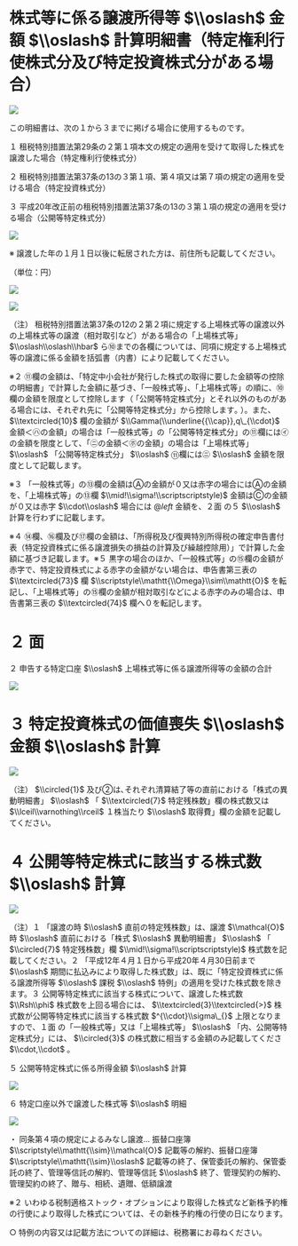 # 株式等に係る譲渡所得等 $\\oslash$ 金額 $\\oslash$ 計算明細書（特定権利行使株式分及び特定投資株式分がある場合）

![](https://www.nta.go.jp/tmp/c5983bb1-6dd1-4573-81e4-68ef8573f7e2/images/5feefe80fa33089282cf67dab6b52e2e3e1731caa43e4b1d1abec7bbefb0d3bb.jpg)

この明細書は、次の１から３までに掲げる場合に使用するものです。

１ 租税特別措置法第29条の２第１項本文の規定の適用を受けて取得した株式を譲渡した場合（特定権利行使株式分）

２ 租税特別措置法第37条の13の３第１項、第４項又は第７項の規定の適用を受ける場合（特定投資株式分）

３ 平成20年改正前の租税特別措置法第37条の13の３第１項の規定の適用を受ける場合（公開等特定株式分）

![](https://www.nta.go.jp/tmp/c5983bb1-6dd1-4573-81e4-68ef8573f7e2/images/60c763e04ff62d115f18fa5b659cb53432b6d08302869c52f4b940ecf0de06f3.jpg)

※ 譲渡した年の１月１日以後に転居された方は、前住所も記載してください。

（単位：円）

![](https://www.nta.go.jp/tmp/c5983bb1-6dd1-4573-81e4-68ef8573f7e2/images/d4dd2ef65968e6315924a18c2e7c6dce790da65e33f4f809527dc3cbb47f957a.jpg)

![](https://www.nta.go.jp/tmp/c5983bb1-6dd1-4573-81e4-68ef8573f7e2/images/909f8d29b828c2ecf1ab9bef77736a8fc6f6ece1859e4148080d8143c99fb6ee.jpg)

（注） 租税特別措置法第37条の12の２第２項に規定する上場株式等の譲渡以外の上場株式等の譲渡（相対取引など）がある場合の「上場株式等」 $\\oslash\\oslash\\hbar$ ら⑩までの各欄については、同項に規定する上場株式等の譲渡に係る金額を括弧書（内書）により記載してください。

※２ ⑪欄の金額は、「特定中小会社が発行した株式の取得に要した金額等の控除の明細書」で計算した金額に基づき、「一般株式等」、「上場株式等」の順に、⑩欄の金額を限度として控除します（ ｢公開等特定株式分」とそれ以外のものがある場合には、それぞれ先に「公開等特定株式分」から控除します｡ ）。また、 $\\textcircled{10}$ 欄の金額が $\\Gamma(\\underline{{\\cap}},q\_{\\cdot}$ 金額＜㋩の金額」の場合は「一般株式等」の「公開等特定株式分」の⑪欄には㋑の金額を限度として、「㋥の金額＜㋭の金額」の場合は「上場株式等」 $\\oslash$ 「公開等特定株式分」 $\\oslash$ ⑪欄には㋥ $\\oslash$ 金額を限度として記載します。

※３ 「一般株式等」の⑬欄の金額はⒶの金額が０又は赤字の場合にはⒶの金額を、「上場株式等」の⑬欄 $\\mid!\\sigma!\\scriptscriptstyle)$ 金額はⒸの金額が０又は赤字 $\\cdot\\oslash$ 場合には $@left$ 金額を、２面 の５ $\\oslash$ 計算を行わずに記載します。

※４ ⑭欄、⑯欄及び⑰欄の金額は、「所得税及び復興特別所得税の確定申告書付表（特定投資株式に係る譲渡損失の損益の計算及び繰越控除用）」で計算した金額に基づき記載します。※５ 黒字の場合のほか、「一般株式等」の⑮欄の金額が赤字で、特定投資株式による赤字の金額がない場合は、申告書第三表の $\\textcircled{73}$ 欄 $\\scriptstyle\\mathtt{\\Omega}\\sim\\mathtt{O}$ を転記し、「上場株式等」の⑮欄の金額が相対取引などによる赤字のみの場合は、申告書第三表の $\\textcircled{74}$ 欄へ０を転記します。

# ２ 面

２ 申告する特定口座 $\\oslash$ 上場株式等に係る譲渡所得等の金額の合計

![](https://www.nta.go.jp/tmp/c5983bb1-6dd1-4573-81e4-68ef8573f7e2/images/9bd10a92e471bd4a043fc1d08f656b19adb3735ed84e6272722e9aa709143212.jpg)

# ３ 特定投資株式の価値喪失 $\\oslash$ 金額 $\\oslash$ 計算

![](https://www.nta.go.jp/tmp/c5983bb1-6dd1-4573-81e4-68ef8573f7e2/images/1494b675e6d171292d8551a910e7ff0714015d33fc8ee4750a7eada853fbdde6.jpg)

（注） $\\circled{1}$ 及び②は､それぞれ清算結了等の直前における「株式の異動明細書」 $\\oslash$ 「 $\\textcircled{7}$ 特定残株数」欄の株式数又は $\\lceil\\varnothing\\rceil$ １株当たり $\\oslash$ 取得費」欄の金額を記載してください。

# ４ 公開等特定株式に該当する株式数 $\\oslash$ 計算

![](https://www.nta.go.jp/tmp/c5983bb1-6dd1-4573-81e4-68ef8573f7e2/images/4f241be16b780a83402d793bfa720d4bb70d7c96fe0c71304652502c1e5aff55.jpg)

（注）１ 「譲渡の時 $\\oslash$ 直前の特定残株数」は、譲渡 $\\mathcal{O}$ 時 $\\oslash$ 直前における「株式 $\\oslash$ 異動明細書」 $\\oslash$ 「 $\\circled{7}$ 特定残株数」欄 $\\mid!\\sigma!\\scriptscriptstyle)$ 株式数を記載してください。２ 「平成12年４月１日から平成20年４月30日前まで $\\oslash$ 期間に払込みにより取得した株式数」は、既に「特定投資株式に係る譲渡所得等 $\\oslash$ 課税 $\\oslash$ 特例」の適用を受けた株式数を除きます。３ 公開等特定株式に該当する株式について、譲渡した株式数 $\\Rsh\\phi$ 株式数を上回る場合には、 $\\textcircled{3}\\textcircled{>}$ 株式数が公開等特定株式に該当する株式数 $^{\\cdot}\\sigma\_{}$ 上限となりますので、１面 の「一般株式等」又は「上場株式等」 $\\oslash$ 「内、公開等特定株式分」には、 $\\circled{3}$ の株式数に相当する金額のみ記載してくださ $\\cdot,\\cdot$ 。

５ 公開等特定株式に係る所得金額 $\\oslash$ 計算

![](https://www.nta.go.jp/tmp/c5983bb1-6dd1-4573-81e4-68ef8573f7e2/images/48398a9f1dca088b82025de284f6dd1acdbd913ccc92be8674ddb856b3a0d823.jpg)

６ 特定口座以外で譲渡した株式等 $\\oslash$ 明細

![](https://www.nta.go.jp/tmp/c5983bb1-6dd1-4573-81e4-68ef8573f7e2/images/db9758fe3a144b083f67ffe6b8ed313f8ff8053ebb81c5c2d8d1b063566d578e.jpg)

・ 同条第４項の規定によるみなし譲渡… 振替口座簿 $\\scriptstyle\\mathtt{\\sim}\\mathcal{O}$ 記載等の解約、振替口座簿 $\\scriptstyle\\mathtt{\\sim}\\oslash$ 記載等の終了、保管委託の解約、保管委託の終了、管理等信託の解約、管理等信託 $\\oslash$ 終了、管理契約の解約、管理契約の終了、贈与、相続、遺贈、低額譲渡

※２ いわゆる税制適格ストック・オプションにより取得した株式など新株予約権の行使により取得した株式については、その新株予約権の行使の日になります。

○ 特例の内容又は記載方法についての詳細は、税務署にお尋ねください｡